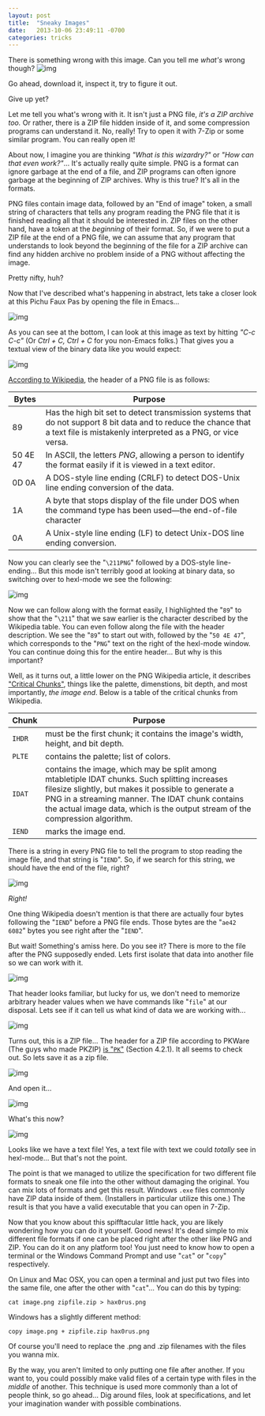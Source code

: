 ```yaml
---
layout: post
title:  "Sneaky Images"
date:   2013-10-06 23:49:11 -0700
categories: tricks
---
```


There is something wrong with this image. Can you tell me *what's*
wrong though?
![img](//ext.archenoth.com/PIMG/PichuFauxPass.png)

Go ahead, download it, inspect it, try to figure it out.
<!-- more -->

Give up yet?

Let me tell you what's wrong with it. It isn't just a PNG file, *it's a ZIP archive too.* Or rather, there is a ZIP file hidden inside of it, and some compression programs can understand it. No, really! Try to open it with 7-Zip or some similar program. You can really open it!

About now, I imagine you are thinking *"What is this wizardry?"* or *"How can that even work?"*... It's actually really quite simple. PNG is a format can ignore garbage at the end of a file, and ZIP programs can often ignore garbage at the beginning of ZIP archives. Why is this true? It's all in the formats.

PNG files contain image data, followed by an "End of image" token, a small string of characters that tells any program reading the PNG file that it is finished reading all that it should be interested in. ZIP files on the other hand, have a token at the *beginning* of their format. So, if we were to put a ZIP file at the end of a PNG file, we can assume that any program that understands to look beyond the beginning of the file for a ZIP archive can find any hidden archive no problem inside of a PNG without affecting the image.

Pretty nifty, huh?

Now that I've described what's happening in abstract, lets take a closer look at this Pichu Faux Pas by opening the file in Emacs...

![img](//ext.archenoth.com/PIMG/Pichumacs1.png)

As you can see at the bottom, I can look at this image as text by hitting *"C-c C-c"* (Or *Ctrl + C, Ctrl + C* for you non-Emacs folks.)
That gives you a textual view of the binary data like you would expect:

![img](//ext.archenoth.com/PIMG/Pichumacs2.png)

[According to Wikipedia](http://en.wikipedia.org/wiki/Portable_Network_Graphics#File_header), the header of a PNG file is as follows:

| Bytes    | Purpose                                                                                                                                                                         |
|----------|---------------------------------------------------------------------------------------------------------------------------------------------------------------------------------|
| 89       | Has the high bit set to detect transmission systems that do not support 8 bit data and to reduce the chance that a text file is mistakenly interpreted as a PNG, or vice versa. |
| 50 4E 47 | In ASCII, the letters *PNG*, allowing a person to identify the format easily if it is viewed in a text editor.                                                                  |
| 0D 0A    | A DOS-style line ending (CRLF) to detect DOS-Unix line ending conversion of the data.                                                                                           |
| 1A       | A byte that stops display of the file under DOS when the command type has been used—the end-of-file character                                                                   |
| 0A       | A Unix-style line ending (LF) to detect Unix-DOS line ending conversion.                                                                                                        |


Now you can clearly see the "`\211PNG`" followed by a DOS-style line-ending... But this mode isn't terribly good at looking at binary data, so switching over to hexl-mode we see the following:

![img](//ext.archenoth.com/PIMG/Pichumacs3.png)

Now we can follow along with the format easily, I highlighted the "`89`" to show that the "`\211`" that we saw earlier is the character described by the Wikipedia table. You can even follow along the file with the header description. We see the "`89`" to start out with, followed by the "`50 4E 47`", which corresponds to the "`PNG`" text on the right of the hexl-mode window. You can continue doing this for the entire header... But why is this important?

Well, as it turns out, a little lower on the PNG Wikipedia article, it describes ["Critical Chunks"](http://en.wikipedia.org/wiki/Portable_Network_Graphics#Critical_chunks), things like the palette, dimenstions, bit depth, and most importantly, *the image end*. Below is a table of the critical chunks from Wikipedia.

| Chunk  | Purpose                                                                                                                                                                                                                                                                                  |
|--------|------------------------------------------------------------------------------------------------------------------------------------------------------------------------------------------------------------------------------------------------------------------------------------------|
| `IHDR` | must be the first chunk; it contains the image's width, height, and bit depth.                                                                                                                                                                                                           |
| `PLTE` | contains the palette; list of colors.                                                                                                                                                                                                                                                    |
| `IDAT` | contains the image, which may be split among mtabletiple IDAT chunks. Such splitting increases filesize slightly, but makes it possible to generate a PNG in a streaming manner. The IDAT chunk contains the actual image data, which is the output stream of the compression algorithm. |
| `IEND` | marks the image end.                                                                                                                                                                                                                                                                     |


There is a string in every PNG file to tell the program to stop reading the image file, and that string is "`IEND`". So, if we search for this string, we should have the end of the file, right?

![img](//ext.archenoth.com/PIMG/Pichumacs4.png)

*Right!*

One thing Wikipedia doesn't mention is that there are actually four bytes following the "`IEND`" before a PNG file ends. Those bytes are the "`ae42 6082`" bytes you see right after the "`IEND`".

But wait! Something's amiss here. Do you see it? There is more to the file after the PNG supposedly ended. Lets first isolate that data into another file so we can work with it.

![img](//ext.archenoth.com/PIMG/Pichumacs5.png)

That header looks familiar, but lucky for us, we don't need to memorize arbitrary header values when we have commands like "`file`" at our disposal. Lets see if it can tell us what kind of data we are working with...

![img](//ext.archenoth.com/PIMG/Pichumacs6.png)

Turns out, this is a ZIP file... The header for a ZIP file according to PKWare (The guys who made PKZIP) [is "`PK`"](http://www.pkware.com/documents/casestudies/APPNOTE.TXT) (Section 4.2.1). It all seems to check out. So lets save it as a zip file.

![img](//ext.archenoth.com/PIMG/Pichumacs7.png)

And open it...

![img](//ext.archenoth.com/PIMG/Pichumacs8.png)

What's this now?

![img](//ext.archenoth.com/PIMG/Pichumacs9.png)

Looks like we have a text file! Yes, a text file with text we could *totally* see in hexl-mode... But that's not the point.

The point is that we managed to utilize the specification for two different file formats to sneak one file into the other without damaging the original. You can mix lots of formats and get this result. Windows `.exe` files commonly have ZIP data inside of them. (Installers in particular utilize this one.) The result is that you have a valid executable that you can open in 7-Zip.

Now that you know about this spifftacular little hack, you are likely wondering how you can do it yourself. Good news! It's dead simple to mix different file formats if one can be placed right after the other like PNG and ZIP. You can do it on any platform too! You just need to know how to open a terminal or the Windows Command Prompt and use "`cat`" or "`copy`" respectively.

On Linux and Mac OSX, you can open a terminal and just put two files into the same file, one after the other with "`cat`"... You can do this by typing:

``` shell
cat image.png zipfile.zip > hax0rus.png
```

Windows has a slightly different method:

``` batch
copy image.png + zipfile.zip hax0rus.png
```

Of course you'll need to replace the .png and .zip filenames with the files you wanna mix.

By the way, you aren't limited to only putting one file after another. If you want to, you could possibly make valid files of a certain type with files in the *middle* of another. This technique is used more commonly than a lot of people think, so go ahead... Dig around files, look at specifications, and let your imagination wander with possible combinations.
